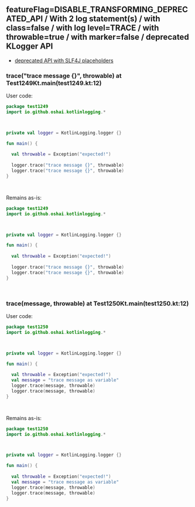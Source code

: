 ## featureFlag=DISABLE_TRANSFORMING_DEPRECATED_API / With 2 log statement(s) / with class=false / with log level=TRACE / with throwable=true / with marker=false / deprecated KLogger API

* [deprecated API with SLF4J placeholders](deprecated-slf4j-placeholders.md)

###  trace("trace message {}", throwable) at Test1249Kt.main(test1249.kt:12)

User code:
```kotlin
package test1249
import io.github.oshai.kotlinlogging.*



private val logger = KotlinLogging.logger {}

fun main() {
  
  val throwable = Exception("expected!")
  
  logger.trace("trace message {}", throwable)
  logger.trace("trace message {}", throwable)
}




```
  
Remains as-is:
```kotlin
package test1249
import io.github.oshai.kotlinlogging.*



private val logger = KotlinLogging.logger {}

fun main() {
  
  val throwable = Exception("expected!")
  
  logger.trace("trace message {}", throwable)
  logger.trace("trace message {}", throwable)
}




```

###  trace(message, throwable) at Test1250Kt.main(test1250.kt:12)

User code:
```kotlin
package test1250
import io.github.oshai.kotlinlogging.*



private val logger = KotlinLogging.logger {}

fun main() {
  
  val throwable = Exception("expected!")
  val message = "trace message as variable"
  logger.trace(message, throwable)
  logger.trace(message, throwable)
}




```
  
Remains as-is:
```kotlin
package test1250
import io.github.oshai.kotlinlogging.*



private val logger = KotlinLogging.logger {}

fun main() {
  
  val throwable = Exception("expected!")
  val message = "trace message as variable"
  logger.trace(message, throwable)
  logger.trace(message, throwable)
}




```
